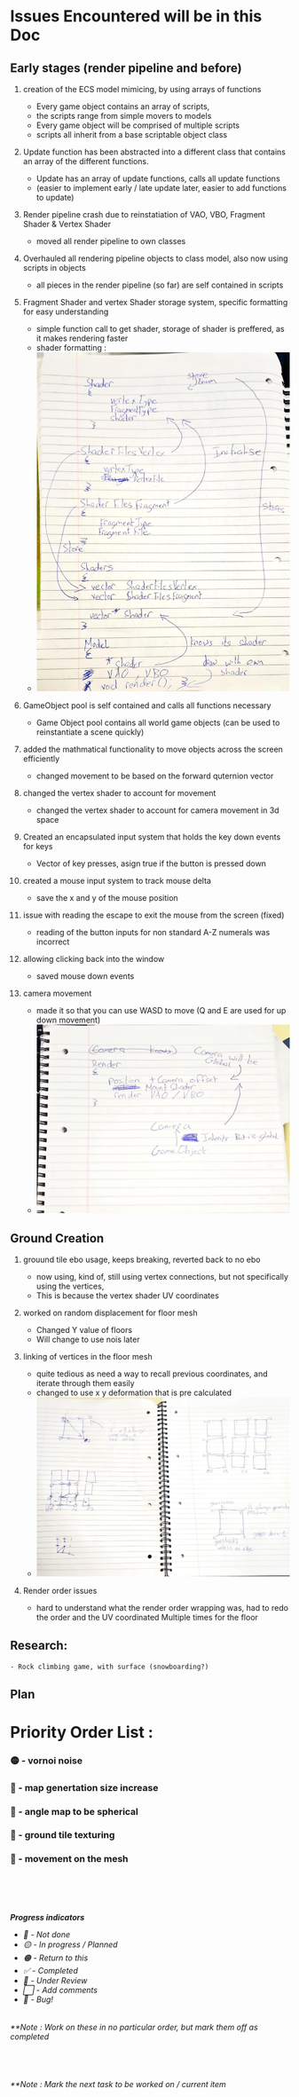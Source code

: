 # Issues Encountered will be in this Doc

## Early stages (render pipeline and before)

1. creation of the ECS model mimicing, by using arrays of functions
    - Every game object contains an array of scripts,
    - the scripts range from simple movers to models
    - Every game object will be comprised of multiple scripts
    - scripts all inherit from a base scriptable object class

2. Update function has been abstracted into a different class that contains an array of the different functions.
    - Update has an array of update functions, calls all update functions
    - (easier to implement early / late update later, easier to add functions to update)

3. Render pipeline crash due to reinstatiation of VAO, VBO, Fragment Shader & Vertex Shader
    - moved all render pipeline to own classes

4. Overhauled all rendering pipeline objects to class model, also now using scripts in objects
    - all pieces in the render pipeline (so far) are self contained in scripts

5. Fragment Shader and vertex Shader storage system, specific formatting for easy understanding
    - simple function call to get shader, storage of shader is preffered, as it makes rendering faster
    - shader formatting :
    - ![Breakdown of how the shaders are formatted](.\MarkdownImgs\ShaderFormat.png "ShaderFormatImage")

6. GameObject pool is self contained and calls all functions necessary
    - Game Object pool contains all world game objects (can be used to reinstantiate a scene quickly)

7. added the mathmatical functionality to move objects across the screen efficiently
    - changed movement to be based on the forward quternion vector

8. changed the vertex shader to account for movement
    - changed the vertex shader to account for camera movement in 3d space

9. Created an encapsulated input system that holds the key down events for keys
    - Vector of key presses, asign true if the button is pressed down

10. created a mouse input system to track mouse delta
    - save the x and y of the mouse position

11. issue with reading the escape to exit the mouse from the screen (fixed)
    - reading of the button inputs for non standard A-Z numerals was incorrect

12. allowing clicking back into the window
    - saved mouse down events

13. camera movement
    - made it so that you can use WASD to move (Q and E are used for up down movement)
    - ![Breakdown of how the camera position works](.\MarkdownImgs\CameraPassing.png "CameraPassingLayout")

## Ground Creation

1. grouund tile ebo usage, keeps breaking, reverted back to no ebo
    - now using, kind of, still using vertex connections, but not specifically using the vertices,
    - This is because the vertex shader UV coordinates

2. worked on random displacement for floor mesh
    - Changed Y value of floors
    - Will change to use nois later


3. linking of vertices in the floor mesh
    - quite tedious as need a way to recall previous coordinates, and iterate through them easily
    - changed to use x y deformation that is pre calculated
    - ![General floor mesh linking plan](.\MarkdownImgs\MeshLinking.png "mesh linking plan")

4. Render order issues
    - hard to understand what the render order wrapping was, had to redo the order and the UV coordinated Multiple times for the floor

## Research:
    - Rock climbing game, with surface (snowboarding?)

## Plan

# Priority Order List : 

### 🟡 - vornoi noise
### 🔴 - map genertation size increase
### 🔴 - angle map to be spherical
### 🔴 - ground tile texturing
### 🔴 - movement on the mesh

<br><br><br>
  </em></p>
    <h6><em>**Progress indicators**</em>
     <ul>
       <li>🔴 - Not done</li>
       <li>🟡 - In progress / Planned</li>
       <li>🟠 - Return to this</li>
       <li>✅ - Completed</li>
       <li>🔷 - Under Review</li>
       <li>⬜ - Add comments</li>
       <li>🐛 - Bug!</li>
     </ul>
    </h6>
  </em>
  <em>
  <h6>**Note : Work on these in no particular order, but mark them off as completed</h6><br>
  <h6>**Note : Mark the next task to be worked on / current item</h6>
  </em>